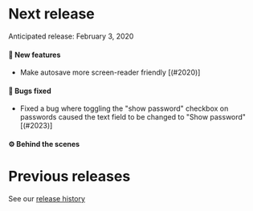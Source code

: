 # Next release

Anticipated release: February 3, 2020

#### 🚀 New features

- Make autosave more screen-reader friendly [(#2020)]

#### 🐛 Bugs fixed

- Fixed a bug where toggling the "show password" checkbox on passwords caused the text field to be changed to "Show password" [(#2023)]

#### ⚙️ Behind the scenes

# Previous releases

See our [release history](https://github.com/18F/cms-hitech-apd/releases)

[#2023]: https://github.com/18F/cms-hitech-apd/issues/2023
[#2020]: https://github.com/18F/cms-hitech-apd/pull/2028
